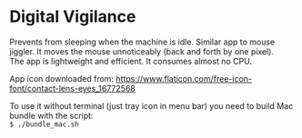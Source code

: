 # Digital Vigilance
Prevents from sleeping when the machine is idle. Similar app to mouse jiggler. It moves the mouse unnoticeably (back and forth by one pixel).
<br>The app is lightweight and efficient. It consumes almost no CPU.

App icon downloaded from: https://www.flaticon.com/free-icon-font/contact-lens-eyes_16772568

To use it without terminal (just tray icon in menu bar) you need to build Mac bundle with the script:<br>
`$ ./bundle_mac.sh`<br>
